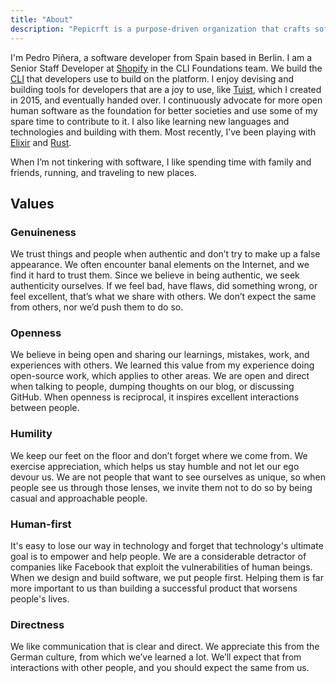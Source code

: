 ```yaml
---
title: "About"
description: "Pepicrft is a purpose-driven organization that crafts software."
---
```


I'm Pedro Piñera, a software developer from Spain based in Berlin.
I am a Senior Staff Developer at [Shopify](https://shopify.com) in the CLI Foundations team.
We build the [CLI](https://github.com/shopify/cli) that developers use to build on the platform.
I enjoy devising and building tools for developers that are a joy to use,
like [Tuist](https://tuist.io), which I created in 2015, and eventually handed over.
I continuously advocate for more open human software as the foundation for better societies and use some of my spare time to contribute to it. I also like learning new languages and technologies and building with them. Most recently, I’ve been playing with [Elixir](https://elixir-lang.org/) and [Rust](https://www.rust-lang.org/).

When I’m not tinkering with software, I like spending time with family and friends, running, and traveling to new places.

## Values

### Genuineness
We trust things and people when authentic and don’t try to make up a false appearance. We often encounter banal elements on the Internet, and we find it hard to trust them. Since we believe in being authentic, we seek authenticity ourselves. If we feel bad, have flaws, did something wrong, or feel excellent, that’s what we share with others. We don’t expect the same from others, nor we’d push them to do so.

### Openness
We believe in being open and sharing our learnings, mistakes, work, and experiences with others. We learned this value from my experience doing open-source work, which applies to other areas. We are open and direct when talking to people, dumping thoughts on our blog, or discussing GitHub. When openness is reciprocal, it inspires excellent interactions between people.

### Humility
We keep our feet on the floor and don’t forget where we come from. We exercise appreciation, which helps us stay humble and not let our ego devour us. We are not people that want to see ourselves as unique, so when people see us through those lenses, we invite them not to do so by being casual and approachable people.

### Human-first
It's easy to lose our way in technology and forget that technology's ultimate goal is to empower and help people. We are a considerable detractor of companies like Facebook that exploit the vulnerabilities of human beings. When we design and build software, we put people first. Helping them is far more important to us than building a successful product that worsens people's lives.

### Directness

We like communication that is clear and direct. We appreciate this from the German culture, from which we’ve learned a lot. We’ll expect that from interactions with other people, and you should expect the same from us.
